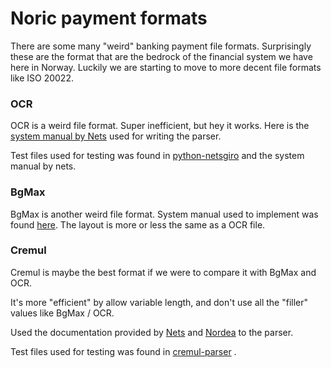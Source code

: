 # Noric payment formats
There are some many "weird" banking payment file formats. Surprisingly these are the format that are the bedrock of the financial system we have here in Norway. Luckily we are starting to move to more decent file formats like ISO 20022.

### OCR 
OCR is a weird file format. Super inefficient, but hey it works. Here is the [system manual by Nets](https://www.nets.eu/no-nb/PublishingImages/Lists/Accordion%20%20OCR%20giro/AllItems/OCR%20giro%20-%20System%20manual.pdf) used for writing the parser. 

Test files used for testing was found in [python-netsgiro](https://github.com/otovo/python-netsgiro/tree/master/tests/data) and the system manual by nets.

### BgMax
BgMax is another weird file format. System manual used to implement was found [here](https://www.bankgirot.se/globalassets/dokument/tekniska-manualer/bankgiroinbetalningar_tekniskmanual_sv.pdf). The layout is more or less the same as a OCR file.

### Cremul
Cremul is maybe the best format if we were to compare it with BgMax and OCR.

It's more "efficient" by allow variable length, and don't use all the "filler" values like BgMax / OCR.

Used the documentation provided by [Nets](https://www.nets.eu/no-nb/SiteCollectionDocuments/Egiro/Implementation%20Guidelines%20CREMUL%20(ENG).pdf) and [Nordea](https://www.nordea.no/Images/152-69443/CREMUL-implementeringsguide.pdf) to the parser.

Test files used for testing was found in [cremul-parser](https://github.com/perspilling/cremul-parser/tree/0531ecb4a30e901e51e6f81d17a2cd764ced1f0c/test/unit/files) .
